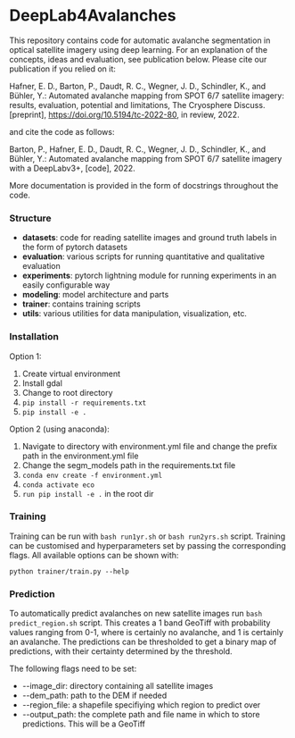 # DeepLab4Avalanches
This repository contains code for automatic avalanche segmentation in optical satellite imagery using deep learning. For an explanation of the concepts, ideas and evaluation, see publication below. Please cite our publication if you relied on it:

Hafner, E. D., Barton, P., Daudt, R. C., Wegner, J. D., Schindler, K., and Bühler, Y.: Automated avalanche mapping from SPOT 6/7 satellite imagery: results, evaluation, potential and limitations, The Cryosphere Discuss. [preprint], https://doi.org/10.5194/tc-2022-80, in review, 2022.

and cite the code as follows:

Barton, P., Hafner, E. D., Daudt, R. C., Wegner, J. D., Schindler, K., and Bühler, Y.: Automated avalanche mapping from SPOT 6/7 satellite imagery with a DeepLabv3+, [code], 2022.


More documentation is provided in the form of docstrings throughout the code.

### Structure

* **datasets**: code for reading satellite images and ground truth labels in the form of pytorch datasets
* **evaluation**: various scripts for running quantitative and qualitative evaluation
* **experiments**: pytorch lightning module for running experiments in an easily configurable way
* **modeling**: model architecture and parts
* **trainer**: contains training scripts
* **utils**: various utilities for data manipulation, visualization, etc.

### Installation
Option 1:
1. Create virtual environment
2. Install gdal
3. Change to root directory
4. `pip install -r requirements.txt`
5. `pip install -e .`

Option 2 (using anaconda):

1. Navigate to directory with environment.yml file and change the prefix path in the environment.yml file
2. Change the segm_models path in the requirements.txt file
3. `conda env create -f environment.yml` 
4. `conda activate eco`
5. `run pip install -e .` in the root dir

### Training

Training can be run with  `bash run1yr.sh` or `bash run2yrs.sh` script. Training can be customised and hyperparameters set by passing the corresponding flags. All available options can be shown with:

`python trainer/train.py --help`

### Prediction

To automatically predict avalanches on new satellite images run `bash predict_region.sh` script. This creates a 1 band GeoTiff with probability values ranging from 0-1, where is certainly no avalanche, and 1 is certainly an avalanche. The predictions can be thresholded to get a binary map of predictions, with their certainty determined by the threshold.

The following flags need to be set:

* --image_dir: directory containing all satellite images
* --dem_path: path to the DEM if needed
* --region_file: a shapefile specifiying which region to predict over
* --output_path: the complete path and file name in which to store predictions. This will be a GeoTiff



